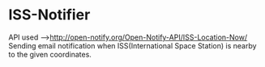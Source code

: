 # ISS-Notifier
API used -->http://open-notify.org/Open-Notify-API/ISS-Location-Now/
Sending email notification when ISS(International Space Station) is nearby to the given coordinates.
